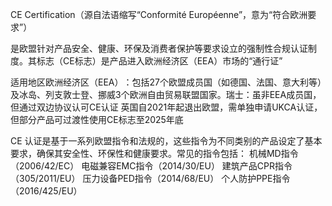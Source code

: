 CE Certification（源自法语缩写“Conformité Européenne”，意为“符合欧洲要求”）

是欧盟针对产品安全、健康、环保及消费者保护等要求设立的强制性合规认证制度。其标志（CE标志）是产品进入欧洲经济区（EEA）市场的“通行证”

适用地区
​欧洲经济区（EEA）​：包括27个欧盟成员国（如德国、法国、意大利等）及冰岛、列支敦士登、挪威3个欧洲自由贸易联盟国家。
​瑞士：虽非EEA成员国，但通过双边协议认可CE认证
英国自2021年起退出欧盟，需单独申请UKCA认证，但部分产品可过渡性使用CE标志至2025年底

CE 认证是基于一系列欧盟指令和法规的，这些指令为不同类别的产品设定了基本要求，确保其安全性、环保性和健康要求。常见的指令包括：
机械MD指令（2006/42/EC） 
电磁兼容EMC指令（2014/30/EU） 
建筑产品CPR指令（305/2011/EU） 
压力设备PED指令（2014/68/EU） 
个人防护PPE指令（2016/425/EU） 

